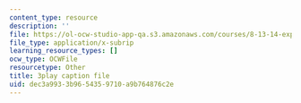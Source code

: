 ```yaml
---
content_type: resource
description: ''
file: https://ol-ocw-studio-app-qa.s3.amazonaws.com/courses/8-13-14-experimental-physics-i-ii-junior-lab-fall-2016-spring-2017/dec3a9933b9654359710a9b764876c2e_XLuIf68TJBI.vtt
file_type: application/x-subrip
learning_resource_types: []
ocw_type: OCWFile
resourcetype: Other
title: 3play caption file
uid: dec3a993-3b96-5435-9710-a9b764876c2e
---
```

